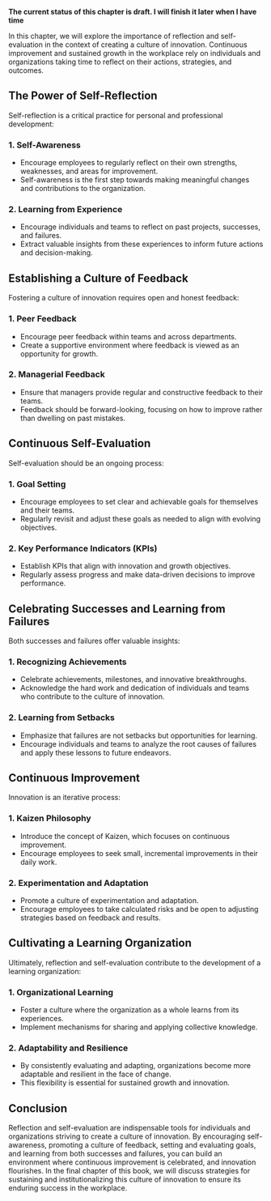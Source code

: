 **The current status of this chapter is draft. I will finish it later when I have time**

In this chapter, we will explore the importance of reflection and self-evaluation in the context of creating a culture of innovation. Continuous improvement and sustained growth in the workplace rely on individuals and organizations taking time to reflect on their actions, strategies, and outcomes.

The Power of Self-Reflection
----------------------------

Self-reflection is a critical practice for personal and professional development:

### **1. Self-Awareness**

* Encourage employees to regularly reflect on their own strengths, weaknesses, and areas for improvement.
* Self-awareness is the first step towards making meaningful changes and contributions to the organization.

### **2. Learning from Experience**

* Encourage individuals and teams to reflect on past projects, successes, and failures.
* Extract valuable insights from these experiences to inform future actions and decision-making.

Establishing a Culture of Feedback
----------------------------------

Fostering a culture of innovation requires open and honest feedback:

### **1. Peer Feedback**

* Encourage peer feedback within teams and across departments.
* Create a supportive environment where feedback is viewed as an opportunity for growth.

### **2. Managerial Feedback**

* Ensure that managers provide regular and constructive feedback to their teams.
* Feedback should be forward-looking, focusing on how to improve rather than dwelling on past mistakes.

Continuous Self-Evaluation
--------------------------

Self-evaluation should be an ongoing process:

### **1. Goal Setting**

* Encourage employees to set clear and achievable goals for themselves and their teams.
* Regularly revisit and adjust these goals as needed to align with evolving objectives.

### **2. Key Performance Indicators (KPIs)**

* Establish KPIs that align with innovation and growth objectives.
* Regularly assess progress and make data-driven decisions to improve performance.

Celebrating Successes and Learning from Failures
------------------------------------------------

Both successes and failures offer valuable insights:

### **1. Recognizing Achievements**

* Celebrate achievements, milestones, and innovative breakthroughs.
* Acknowledge the hard work and dedication of individuals and teams who contribute to the culture of innovation.

### **2. Learning from Setbacks**

* Emphasize that failures are not setbacks but opportunities for learning.
* Encourage individuals and teams to analyze the root causes of failures and apply these lessons to future endeavors.

Continuous Improvement
----------------------

Innovation is an iterative process:

### **1. Kaizen Philosophy**

* Introduce the concept of Kaizen, which focuses on continuous improvement.
* Encourage employees to seek small, incremental improvements in their daily work.

### **2. Experimentation and Adaptation**

* Promote a culture of experimentation and adaptation.
* Encourage employees to take calculated risks and be open to adjusting strategies based on feedback and results.

Cultivating a Learning Organization
-----------------------------------

Ultimately, reflection and self-evaluation contribute to the development of a learning organization:

### **1. Organizational Learning**

* Foster a culture where the organization as a whole learns from its experiences.
* Implement mechanisms for sharing and applying collective knowledge.

### **2. Adaptability and Resilience**

* By consistently evaluating and adapting, organizations become more adaptable and resilient in the face of change.
* This flexibility is essential for sustained growth and innovation.

Conclusion
----------

Reflection and self-evaluation are indispensable tools for individuals and organizations striving to create a culture of innovation. By encouraging self-awareness, promoting a culture of feedback, setting and evaluating goals, and learning from both successes and failures, you can build an environment where continuous improvement is celebrated, and innovation flourishes. In the final chapter of this book, we will discuss strategies for sustaining and institutionalizing this culture of innovation to ensure its enduring success in the workplace.
